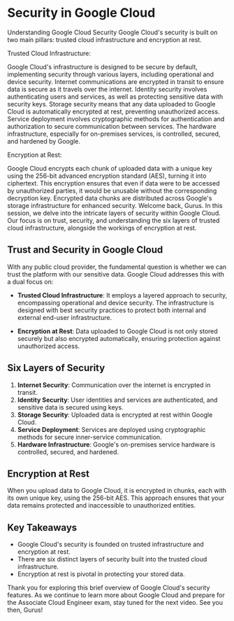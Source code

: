 # Security in Google Cloud
Understanding Google Cloud Security
Google Cloud's security is built on two main pillars: trusted cloud infrastructure and encryption at rest.

Trusted Cloud Infrastructure:

Google Cloud's infrastructure is designed to be secure by default, implementing security through various layers, including operational and device security.
Internet communications are encrypted in transit to ensure data is secure as it travels over the internet.
Identity security involves authenticating users and services, as well as protecting sensitive data with security keys.
Storage security means that any data uploaded to Google Cloud is automatically encrypted at rest, preventing unauthorized access.
Service deployment involves cryptographic methods for authentication and authorization to secure communication between services.
The hardware infrastructure, especially for on-premises services, is controlled, secured, and hardened by Google.


Encryption at Rest:

Google Cloud encrypts each chunk of uploaded data with a unique key using the 256-bit advanced encryption standard (AES), turning it into ciphertext.
This encryption ensures that even if data were to be accessed by unauthorized parties, it would be unusable without the corresponding decryption key.
Encrypted data chunks are distributed across Google's storage infrastructure for enhanced security.
Welcome back, Gurus. In this session, we delve into the intricate layers of security within Google Cloud. Our focus is on trust, security, and understanding the six layers of trusted cloud infrastructure, alongside the workings of encryption at rest.

## Trust and Security in Google Cloud

With any public cloud provider, the fundamental question is whether we can trust the platform with our sensitive data. Google Cloud addresses this with a dual focus on:

- **Trusted Cloud Infrastructure**: It employs a layered approach to security, encompassing operational and device security. The infrastructure is designed with best security practices to protect both internal and external end-user infrastructure.

- **Encryption at Rest**: Data uploaded to Google Cloud is not only stored securely but also encrypted automatically, ensuring protection against unauthorized access.

## Six Layers of Security

1. **Internet Security**: Communication over the internet is encrypted in transit.
2. **Identity Security**: User identities and services are authenticated, and sensitive data is secured using keys.
3. **Storage Security**: Uploaded data is encrypted at rest within Google Cloud.
4. **Service Deployment**: Services are deployed using cryptographic methods for secure inner-service communication.
5. **Hardware Infrastructure**: Google's on-premises service hardware is controlled, secured, and hardened.

## Encryption at Rest

When you upload data to Google Cloud, it is encrypted in chunks, each with its own unique key, using the 256-bit AES. This approach ensures that your data remains protected and inaccessible to unauthorized entities.

## Key Takeaways

- Google Cloud's security is founded on trusted infrastructure and encryption at rest.
- There are six distinct layers of security built into the trusted cloud infrastructure.
- Encryption at rest is pivotal in protecting your stored data.



Thank you for exploring this brief overview of Google Cloud's security features. As we continue to learn more about Google Cloud and prepare for the Associate Cloud Engineer exam, stay tuned for the next video. See you then, Gurus!
